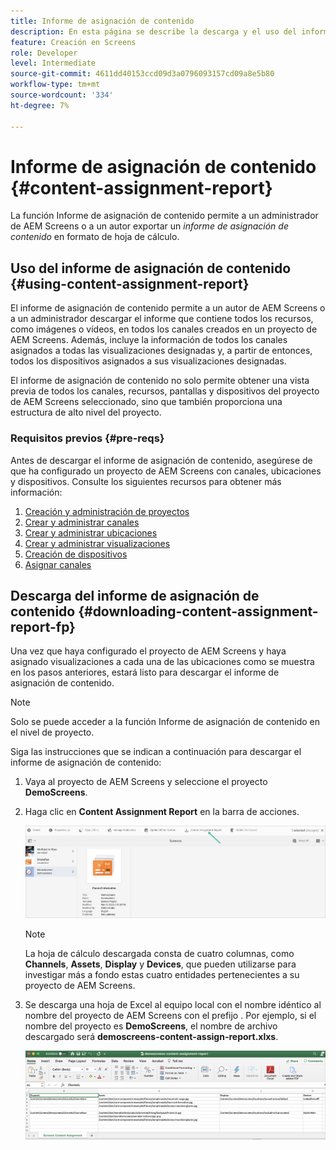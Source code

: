 ```yaml
---
title: Informe de asignación de contenido
description: En esta página se describe la descarga y el uso del informe de asignación de contenido.
feature: Creación en Screens
role: Developer
level: Intermediate
source-git-commit: 4611dd40153ccd09d3a0796093157cd09a8e5b80
workflow-type: tm+mt
source-wordcount: '334'
ht-degree: 7%

---
```



# Informe de asignación de contenido {#content-assignment-report}

La función Informe de asignación de contenido permite a un administrador de AEM Screens o a un autor exportar un *informe de asignación de contenido* en formato de hoja de cálculo.

## Uso del informe de asignación de contenido {#using-content-assignment-report}

El informe de asignación de contenido permite a un autor de AEM Screens o a un administrador descargar el informe que contiene todos los recursos, como imágenes o vídeos, en todos los canales creados en un proyecto de AEM Screens. Además, incluye la información de todos los canales asignados a todas las visualizaciones designadas y, a partir de entonces, todos los dispositivos asignados a sus visualizaciones designadas.

El informe de asignación de contenido no solo permite obtener una vista previa de todos los canales, recursos, pantallas y dispositivos del proyecto de AEM Screens seleccionado, sino que también proporciona una estructura de alto nivel del proyecto.


### Requisitos previos {#pre-reqs}

Antes de descargar el informe de asignación de contenido, asegúrese de que ha configurado un proyecto de AEM Screens con canales, ubicaciones y dispositivos.
Consulte los siguientes recursos para obtener más información:

1. [Creación y administración de proyectos](/help/user-guide/creating-a-screens-project.md)
1. [Crear y administrar canales](/help/user-guide/managing-channels.md)
1. [Crear y administrar ubicaciones](/help/user-guide/managing-locations.md)
1. [Crear y administrar visualizaciones](/help/user-guide/managing-displays.md)
1. [Creación de dispositivos](/help/user-guide/managing-devices.md)
1. [Asignar canales ](/help/user-guide/channel-assignment-latest-fp.md)


## Descarga del informe de asignación de contenido {#downloading-content-assignment-report-fp}

Una vez que haya configurado el proyecto de AEM Screens y haya asignado visualizaciones a cada una de las ubicaciones como se muestra en los pasos anteriores, estará listo para descargar el informe de asignación de contenido.

>[!NOTE]
>Solo se puede acceder a la función Informe de asignación de contenido en el nivel de proyecto.

Siga las instrucciones que se indican a continuación para descargar el informe de asignación de contenido:

1. Vaya al proyecto de AEM Screens y seleccione el proyecto **DemoScreens**.

1. Haga clic en **Content Assignment Report** en la barra de acciones.

   ![image](/help/user-guide/assets/content-assignment-report/can-download.png)

   >[!NOTE]
   >La hoja de cálculo descargada consta de cuatro columnas, como **Channels**, **Assets**, **Display** y **Devices**, que pueden utilizarse para investigar más a fondo estas cuatro entidades pertenecientes a su proyecto de AEM Screens.

1. Se descarga una hoja de Excel al equipo local con el nombre idéntico al nombre del proyecto de AEM Screens con el prefijo . Por ejemplo, si el nombre del proyecto es **DemoScreens**, el nombre de archivo descargado será **demoscreens-content-assign-report.xlxs**.

   ![image](/help/user-guide/assets/content-assignment-report/car-download1.png)


